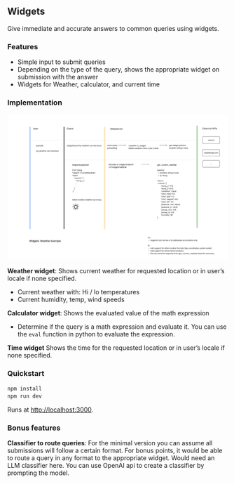 ## Widgets 

Give immediate and accurate answers to common queries using widgets.

### Features 

- Simple input to submit queries
- Depending on the type of the query, shows the appropriate widget on submission with the answer
- Widgets for Weather, calculator, and current time

### Implementation

![flow](./public/assets/flow.png)

**Weather widget**: Shows current weather for requested location or in user’s locale if none specified.

- Current weather with: Hi / lo temperatures
- Current humidity, temp, wind speeds

**Calculator widget**: Shows the evaluated value of the math expression

- Determine if the query is a math expression and evaluate it. You can use the `eval` function in python to evaluate the expression.
  
**Time widget** Shows the time for the requested location or in user’s locale if none specified.

### Quickstart
```bash
npm install
npm run dev
```

Runs at [http://localhost:3000](http://localhost:3000).

### Bonus features

**Classifier to route queries**: For the minimal version you can assume all submissions will follow a certain format. For bonus points, it would be able to route a query in any format to the appropriate widget. Would need an LLM classifier here. You can use OpenAI api to create a classifier by prompting the model.
